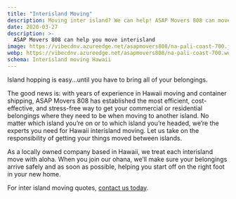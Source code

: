 ```yaml
---
title: "Interisland Moving"
description: Moving inter island? We can help! ASAP Movers 808 can move your belongings between any major Hawaiian island.
date: 2020-03-27
description: >-
  ASAP Movers 808 can help you move interisland
image: https://vibecdnv.azureedge.net/asapmovers808/na-pali-coast-700.jpg
webp: https://vibecdnv.azureedge.net/asapmovers808/na-pali-coast-700.webp
schema: Interisland moving Hawaii
---
```

Island hopping is easy...until you have to bring all of your belongings. 

The good news is: with years of experience in Hawaii moving and container shipping, ASAP Movers 808 has established the most efficient, cost-effective, and stress-free way to get your commercial or residential belongings where they need to be when moving to another island. No matter which island you’re on or to which island you’re headed, we’re the experts you need for Hawaii interisland moving. Let us take on the responsibility of getting your things moved between islands. 

As a locally owned company based in Hawaii, we treat each interisland move with aloha. When you join our ohana, we’ll make sure your  belongings arrive safely and  as soon as possible, helping you start off on the right foot in your new home. 

For inter island moving quotes, [contact us today](/contact).